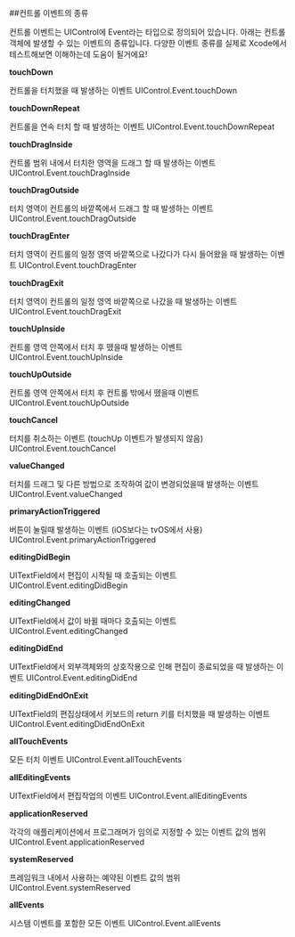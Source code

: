 ##컨트롤 이벤트의 종류



컨트롤 이벤트는 UIControl에 Event라는 타입으로 정의되어 있습니다. 아래는 컨트롤 객체에 발생할 수 있는 이벤트의 종류입니다. 다양한 이벤트 종류를 실제로 Xcode에서 테스트해보면 이해하는데 도움이 될거에요!

**touchDown**

컨트롤을 터치했을 때 발생하는 이벤트
UIControl.Event.touchDown


**touchDownRepeat**

컨트롤을 연속 터치 할 때 발생하는 이벤트
UIControl.Event.touchDownRepeat

 

**touchDragInside**

컨트롤 범위 내에서 터치한 영역을 드래그 할 때 발생하는 이벤트
UIControl.Event.touchDragInside

 

**touchDragOutside**

터치 영역이 컨트롤의 바깥쪽에서 드래그 할 때 발생하는 이벤트
UIControl.Event.touchDragOutside

 

**touchDragEnter**

터치 영역이 컨트롤의 일정 영역 바깥쪽으로 나갔다가 다시 들어왔을 때 발생하는 이벤트
UIControl.Event.touchDragEnter

 

**touchDragExit**

터치 영역이 컨트롤의 일정 영역 바깥쪽으로 나갔을 때 발생하는 이벤트
UIControl.Event.touchDragExit

 

**touchUpInside**

컨트롤 영역 안쪽에서 터치 후 뗐을때 발생하는 이벤트
UIControl.Event.touchUpInside

 

**touchUpOutside**

컨트롤 영역 안쪽에서 터치 후 컨트롤 밖에서 뗐을때 이벤트
UIControl.Event.touchUpOutside

 

**touchCancel**

터치를 취소하는 이벤트 (touchUp 이벤트가 발생되지 않음)
UIControl.Event.touchCancel

 

**valueChanged**

터치를 드래그 및 다른 방법으로 조작하여 값이 변경되었을때 발생하는 이벤트
UIControl.Event.valueChanged

 

**primaryActionTriggered**

버튼이 눌릴때 발생하는 이벤트 (iOS보다는 tvOS에서 사용)
UIControl.Event.primaryActionTriggered

 

**editingDidBegin**

UITextField에서 편집이 시작될 때 호출되는 이벤트
UIControl.Event.editingDidBegin

 

**editingChanged**

UITextField에서 값이 바뀔 때마다 호출되는 이벤트
UIControl.Event.editingChanged

 

**editingDidEnd**

UITextField에서 외부객체와의 상호작용으로 인해 편집이 종료되었을 때 발생하는 이벤트
UIControl.Event.editingDidEnd

 

**editingDidEndOnExit**

UITextField의 편집상태에서 키보드의 return 키를 터치했을 때 발생하는 이벤트
UIControl.Event.editingDidEndOnExit

 

**allTouchEvents**

모든 터치 이벤트
UIControl.Event.allTouchEvents

 

**allEditingEvents**

UITextField에서 편집작업의 이벤트
UIControl.Event.allEditingEvents

 

**applicationReserved**

각각의 애플리케이션에서 프로그래머가 임의로 지정할 수 있는 이벤트 값의 범위
UIControl.Event.applicationReserved

 

**systemReserved**

프레임워크 내에서 사용하는 예약된 이벤트 값의 범위
UIControl.Event.systemReserved

 

**allEvents**

시스템 이벤트를 포함한 모든 이벤트
UIControl.Event.allEvents